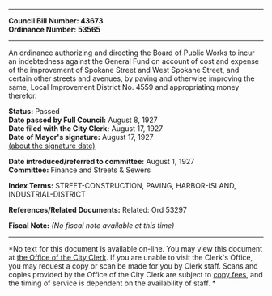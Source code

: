 * * * * *  
  
**Council Bill Number: [](#h0)[](#h2)43673**   
**Ordinance Number: 53565**  
  
* * * * *  
  
An ordinance authorizing and directing the Board of Public Works to incur an indebtedness against the General Fund on account of cost and expense of the improvement of Spokane Street and West Spokane Street, and certain other streets and avenues, by paving and otherwise improving the same, Local Improvement District No. 4559 and appropriating money therefor.  
  
**Status:** Passed   
**Date passed by Full Council:** August 8, 1927   
**Date filed with the City Clerk:** August 17, 1927   
**Date of Mayor's signature:** August 17, 1927   
[(about the signature date)](/~public/approvaldate.htm)   
  
  
**Date introduced/referred to committee:** August 1, 1927   
**Committee:** Finance and Streets & Sewers   
  
**Index Terms:** STREET-CONSTRUCTION, PAVING, HARBOR-ISLAND, INDUSTRIAL-DISTRICT  
  
**References/Related Documents:** Related: Ord 53297  
  
**Fiscal Note:** *(No fiscal note available at this time)*  
  
* * * * *  
  
*No text for this document is available on-line. You may view this document at [the Office of the City Clerk](http://www.seattle.gov/leg/clerk/contactUs.htm). If you are unable to visit the Clerk's Office, you may request a copy or scan be made for you by Clerk staff. Scans and copies provided by the Office of the City Clerk are subject to [copy fees](http://clerk.seattle.gov/~public/clerkfees.htm), and the timing of service is dependent on the availability of staff. *  
  
  
